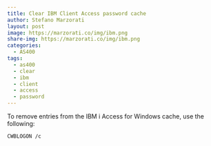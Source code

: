 ```yaml
---
title: Clear IBM Client Access password cache
author: Stefano Marzorati
layout: post
image: https://marzorati.co/img/ibm.png
share-img: https://marzorati.co/img/ibm.png
categories:
  - AS400
tags:
  - as400
  - clear
  - ibm
  - client
  - access
  - password
---
```

To remove entries from the IBM i Access for Windows cache, use the following:   

<code>CWBLOGON /c</code>   
